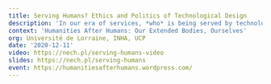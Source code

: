 ```yaml
---
title: Serving Humans? Ethics and Politics of Technological Design
description: 'In our era of services, *who* is being served by technologies?'
context: 'Humanities After Humans: Our Extended Bodies, Ourselves'
org: Université de Lorraine, INHA, UCP
date: '2020-12-11'
video: https://nech.pl/serving-humans-video
slides: https://nech.pl/serving-humans
event: https://humanitiesafterhumans.wordpress.com/
---
```

